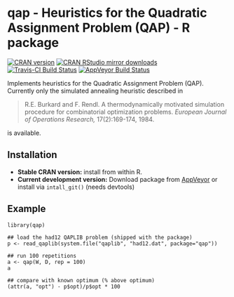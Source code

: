 # qap - Heuristics for the Quadratic Assignment Problem (QAP) - R package

[![CRAN version](http://www.r-pkg.org/badges/version/qap)](http://cran.r-project.org/web/packages/qap/index.html)
[![CRAN RStudio mirror downloads](http://cranlogs.r-pkg.org/badges/qap)](http://cran.r-project.org/web/packages/qap/index.html)
[![Travis-CI Build Status](https://travis-ci.org/mhahsler/qap.svg?branch=master)](https://travis-ci.org/mhahsler/qap)
[![AppVeyor Build Status](https://ci.appveyor.com/api/projects/status/github/mhahsler/qap?branch=master&svg=true)](https://ci.appveyor.com/project/mhahsler/qap)

Implements heuristics for the Quadratic Assignment Problem (QAP). Currently only the simulated annealing heuristic described in 

> R.E. Burkard and F. Rendl. A thermodynamically motivated
> simulation procedure for combinatorial optimization problems.
> _European Journal of Operations Research,_ 17(2):169-174, 1984.

is available. 



## Installation

* __Stable CRAN version:__ install from within R.
* __Current development version:__ Download package from [AppVeyor](https://ci.appveyor.com/project/mhahsler/qap/build/artifacts) or install via `intall_git()` (needs devtools) 

## Example
```
library(qap)

## load the had12 QAPLIB problem (shipped with the package)
p <- read_qaplib(system.file("qaplib", "had12.dat", package="qap"))

## run 100 repetitions
a <- qap(W, D, rep = 100)
a

## compare with known optimum (% above optimum)
(attr(a, "opt") - p$opt)/p$opt * 100
```
